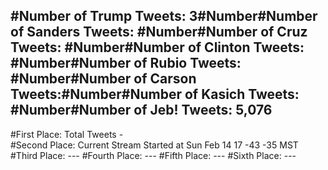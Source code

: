 #Number of Trump Tweets: 3#Number#Number of Sanders Tweets: #Number#Number of Cruz Tweets: #Number#Number of Clinton Tweets: #Number#Number of Rubio Tweets: #Number#Number of Carson Tweets:#Number#Number of Kasich Tweets: #Number#Number of Jeb! Tweets: 5,076
---
#First Place: Total Tweets -  
#Second Place: Current Stream Started at Sun Feb 14 17 -43 -35 MST
#Third Place: ---
#Fourth Place: ---
#Fifth Place: ---
#Sixth Place: ---
